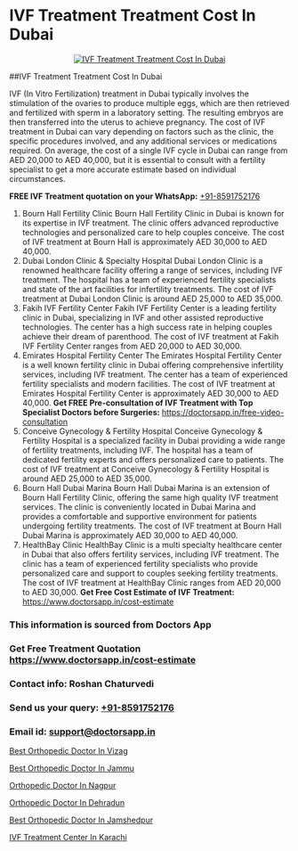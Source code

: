 # IVF Treatment Treatment Cost In Dubai

<p align="center">
  <a href="https://doctorsapp.in/treatment/ivf-treatment">
    <img src="https://doctorsapp.co.in/uploads/treatment_image/ICSI.jpg" alt="IVF Treatment Treatment Cost In Dubai">
  </a>
</p>
##IVF Treatment Treatment Cost In Dubai

IVF (In Vitro Fertilization) treatment in Dubai typically involves the stimulation of the ovaries to produce multiple eggs, which are then retrieved and fertilized with sperm in a laboratory setting. The resulting embryos are then transferred into the uterus to achieve pregnancy. The cost of IVF treatment in Dubai can vary depending on factors such as the clinic, the specific procedures involved, and any additional services or medications required. On average, the cost of a single IVF cycle in Dubai can range from AED 20,000 to AED 40,000, but it is essential to consult with a fertility specialist to get a more accurate estimate based on individual circumstances.

**FREE IVF Treatment quotation on your WhatsApp:**  [+91-8591752176](https://api.whatsapp.com/send?phone=8591752176)

1) Bourn Hall Fertility Clinic
Bourn Hall Fertility Clinic in Dubai is known for its expertise in IVF treatment. The clinic offers advanced reproductive technologies and personalized care to help couples conceive. The cost of IVF treatment at Bourn Hall is approximately AED 30,000 to AED 40,000.
2) Dubai London Clinic & Specialty Hospital
Dubai London Clinic is a renowned healthcare facility offering a range of services, including IVF treatment. The hospital has a team of experienced fertility specialists and state of the art facilities for infertility treatments. The cost of IVF treatment at Dubai London Clinic is around AED 25,000 to AED 35,000.
3) Fakih IVF Fertility Center
Fakih IVF Fertility Center is a leading fertility clinic in Dubai, specializing in IVF and other assisted reproductive technologies. The center has a high success rate in helping couples achieve their dream of parenthood. The cost of IVF treatment at Fakih IVF Fertility Center ranges from AED 20,000 to AED 30,000.
4) Emirates Hospital   Fertility Center
The Emirates Hospital Fertility Center is a well known fertility clinic in Dubai offering comprehensive infertility services, including IVF treatment. The center has a team of experienced fertility specialists and modern facilities. The cost of IVF treatment at Emirates Hospital Fertility Center is approximately AED 30,000 to AED 40,000.
**Get FREE Pre-consultation of IVF Treatment with Top Specialist Doctors before Surgeries:** https://doctorsapp.in/free-video-consultation
5) Conceive Gynecology & Fertility Hospital
Conceive Gynecology & Fertility Hospital is a specialized facility in Dubai providing a wide range of fertility treatments, including IVF. The hospital has a team of dedicated fertility experts and offers personalized care to patients. The cost of IVF treatment at Conceive Gynecology & Fertility Hospital is around AED 25,000 to AED 35,000.
6) Bourn Hall Dubai Marina
Bourn Hall Dubai Marina is an extension of Bourn Hall Fertility Clinic, offering the same high quality IVF treatment services. The clinic is conveniently located in Dubai Marina and provides a comfortable and supportive environment for patients undergoing fertility treatments. The cost of IVF treatment at Bourn Hall Dubai Marina is approximately AED 30,000 to AED 40,000.
7) HealthBay Clinic
HealthBay Clinic is a multi specialty healthcare center in Dubai that also offers fertility services, including IVF treatment. The clinic has a team of experienced fertility specialists who provide personalized care and support to couples seeking fertility treatments. The cost of IVF treatment at HealthBay Clinic ranges from AED 20,000 to AED 30,000.
**Get Free Cost Estimate of IVF Treatment:** https://www.doctorsapp.in/cost-estimate

### This information is sourced from Doctors App 
### Get Free Treatment Quotation https://www.doctorsapp.in/cost-estimate
### Contact info: Roshan Chaturvedi 
### Send us your query: [+91-8591752176](https://api.whatsapp.com/send?phone=8591752176) 
### Email id: support@doctorsapp.in

[Best Orthopedic Doctor In Vizag](https://www.linkedin.com/pulse/best-orthopedic-doctor-vizag-acl-tear-treatment-7smie?trackingId=Yot0T6J1MxpxYId6NOT8aA%3D%3D&lipi=urn%3Ali%3Apage%3Ad_flagship3_company_admin%3BxUBWLKzDRA2fVBqJ%2Fp%2FTnw%3D%3D)

[Best Orthopedic Doctor In Jammu](https://www.linkedin.com/pulse/best-orthopedic-doctor-jammu-doctorsapp-dhaka-hgame?trackingId=MT%2FepGN7BiFHB8LQkLc2Eg%3D%3D&lipi=urn%3Ali%3Apage%3Ad_flagship3_company_admin%3Bo%2BosOGJBSO63YocmsfjAZA%3D%3D)

[Orthopedic Doctor In Nagpur](https://medium.com/@vimalrana22/orthopedic-doctor-in-nagpur-fb86f7f294aa)

[Orthopedic Doctor In Dehradun](https://medium.com/@vimalrana22/orthopedic-doctor-in-dehradun-a6c0bcc6ead0)

[Best Orthopedic Doctor In Jamshedpur](https://doctors-apps.github.io/doctorsapp/best-orthopedic-doctor-in-jamshedpur)

[IVF Treatment Center In Karachi](https://doctors-apps.github.io/doctorsapp/ivf-treatment-center-in-karachi)

